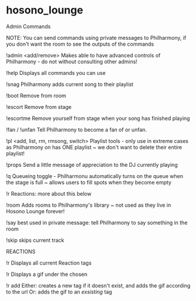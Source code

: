 # hosono_lounge
Admin Commands

NOTE: You can send commands using private messages to Philharmony, if you don't want the room to see the outputs of the commands

!admin <add/remove> <user>
Makes <user> able to have advanced controls of Philharmony - do not without consulting other admins!

!help
Displays all commands you can use

!snag
Philharmony adds current song to their playlist

!boot <user>
Remove <user> from room
  
!escort
Remove <user> from stage
  
!escortme
Remove yourself from stage when your song has finished playing
  
!fan <user> / !unfan <user>
Tell Philharmony to become a fan of <user> or unfan.
  
!pl <add, list, rm, rmsong, switch>
Playlist tools - only use in extreme cases as Philharmony on has ONE playlist ~ we don't want to delete their entire playlist!
  
!props
Send a little message of appreciation to the DJ currently playing
  
!q
Queueing toggle - Philharmonu automatically turns on the queue when the stage is full ~ allows users to fill spots when they become empty

!r
Reactions: more about this below
  
!room
Adds rooms to Philharmony's library ~ not used as they live in Hosono Lounge forever!
  
!say
best used in private message: tell Philharmony to say something in the room
  
!skip
skips current track
  
REACTIONS
  
!r
Displays all current Reaction tags
  
!r <tag>
Displays a gif under the chosen <tag>
  
!r add <tag> <gif url>
Either: creates a new tag if it doesn't exist, and adds the gif according to the url
Or: adds the gif to an *exsisting* tag
